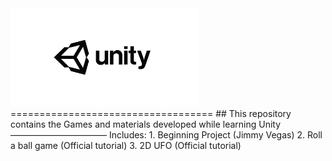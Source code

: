 <img src="https://github.com/Kechushou/Unity/blob/master/images/unity.jpg" width="300"/>
===================================
## This repository contains the Games and materials developed while learning Unity
———————————
Includes:
1. Beginning Project (Jimmy Vegas)
2. Roll a ball game (Official tutorial)
3. 2D UFO (Official tutorial)
